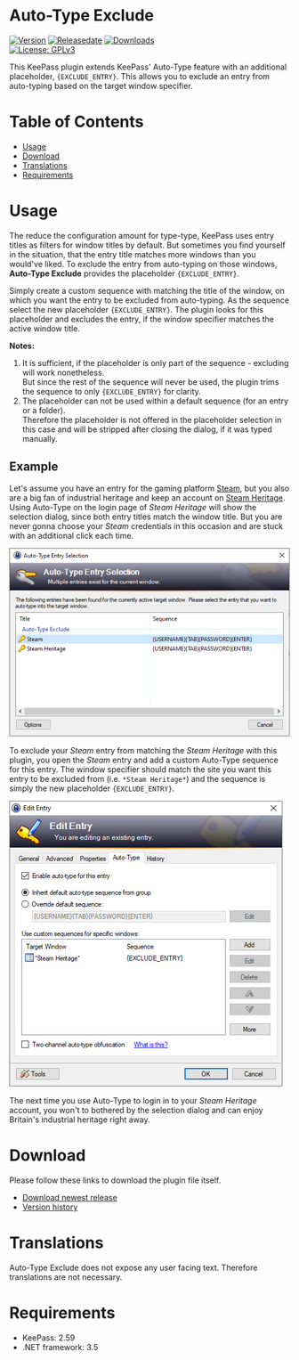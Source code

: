 # Auto-Type Exclude
[![Version](https://img.shields.io/github/release/michue/autotypeexclude)](https://github.com/michue/autotypeexclude/releases/latest)
[![Releasedate](https://img.shields.io/github/release-date/michue/autotypeexclude)](https://github.com/michue/autotypeexclude/releases/latest)
[![Downloads](https://img.shields.io/github/downloads/michue/autotypeexclude/total?color=%2300cc00)](https://github.com/michue/autotypeexclude/releases)\
[![License: GPLv3](https://img.shields.io/github/license/michue/autotypeexclude)](https://www.gnu.org/licenses/gpl-3.0)

This KeePass plugin extends KeePass' Auto-Type feature with an additional placeholder, `{EXCLUDE_ENTRY}`. This allows you to exclude an entry from auto-typing based on the target window specifier.

# Table of Contents
- [Usage](#usage)
- [Download](#download)
- [Translations](#translations)
- [Requirements](#requirements)

# Usage
The reduce the configuration amount for type-type, KeePass uses entry titles as filters for window titles by default.
But sometimes you find yourself in the situation, that the entry title matches more windows than you would've liked.
To exclude the entry from auto-typing on those windows, **Auto-Type Exclude** provides the placeholder `{EXCLUDE_ENTRY}`.

Simply create a custom sequence with matching the title of the window, on which you want the entry to be excluded from auto-typing.
As the sequence select the new placeholder `{EXCLUDE_ENTRY}`.
The plugin looks for this placeholder and excludes the entry, if the window specifier matches the active window title.

**Notes:**
1. It is sufficient, if the placeholder is only part of the sequence - excluding will work nonetheless.\
But since the rest of the sequence will never be used, the plugin trims the sequence to only `{EXCLUDE_ENTRY}` for clarity.
2. The placeholder can not be used within a default sequence (for an entry or a folder).\
Therefore the placeholder is not offered in the placeholder selection in this case and will be stripped after closing the dialog, if it was typed manually.

## Example
Let's assume you have an entry for the gaming platform [Steam](https://store.steampowered.com/), but you also are a big fan of industrial heritage and keep an account on [Steam Heritage](https://www.steamheritage.co.uk/).
Using Auto-Type on the login page of *Steam Heritage* will show the selection dialog, since both entry titles match the window title.
But you are never gonna choose your *Steam* credentials in this occasion and are stuck with an additional click each time.

![Auto-Type Entry Selection window](images/AutoTypeExclude%20-%20Auto-Type%20Entry%20Selection.png)

To exclude your *Steam* entry from matching the *Steam Heritage* with this plugin, you open the *Steam* entry and add a custom Auto-Type sequence for this entry.
The window specifier should match the site you want this entry to be excluded from (i.e. `*Steam Heritage*`) and the sequence is simply the new placeholder `{EXCLUDE_ENTRY}`.

![Edit Steam Entry window](images/AutoTypeExclude%20-%20Edit%20Steam%20Entry.png)

The next time you use Auto-Type to login in to your *Steam Heritage* account, you won't to bothered by the selection dialog and can enjoy Britain's industrial heritage right away.

# Download
Please follow these links to download the plugin file itself.
- [Download newest release](https://github.com/michue/autotypeexclude/releases/latest)
- [Version history](https://github.com/michue/autotypeexclude/releases)

<!--
In addition to the manual way of downloading the plugin, you can use [EarlyUpdateCheck](https://github.com/rookiestyle/earlyupdatecheck/) to update the plugin automatically.
See the corresponding [wiki](https://github.com/Rookiestyle/EarlyUpdateCheck/wiki/One-click-plugin-update) for more details.
-->

# Translations
Auto-Type Exclude does not expose any user facing text. Therefore translations are not necessary.

<!--
If you're interested in any of the available translations in addition, please download them from the [Translations](Translations) folder.
-->

# Requirements
* KeePass: 2.59
* .NET framework: 3.5
